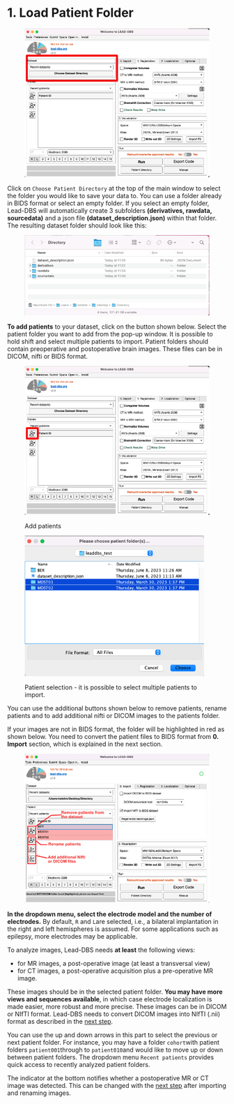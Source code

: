 # 1. Load Patient Folder

<figure><img src="../.gitbook/assets/directory.png" alt="" width="563"><figcaption></figcaption></figure>

Click on `Choose Patient Directory` at the top of the main window to select the folder you would like to save your data to. You can use a folder already in BIDS format or select an empty folder. If you select an empty folder, Lead-DBS will automatically create 3 subfolders **(derivatives, rawdata, sourcedata)** and a json file **(dataset\_description.json)** within that folder. The resulting dataset folder should look like this:

<figure><img src="../.gitbook/assets/Screen Shot 2023-06-08 at 11.34.26.png" alt=""><figcaption></figcaption></figure>

**To add patients** to your dataset, click on the button shown below. Select the patient folder you want to add from the pop-up window. It is possible to hold shift and select multiple patients to import. Patient folders should contain preoperative and postoperative brain images. These files can be in DICOM, nifti or BIDS format.&#x20;

<div data-full-width="false">

<figure><img src="../.gitbook/assets/addpatients.png" alt="" width="563"><figcaption><p>Add patients</p></figcaption></figure>

</div>



<figure><img src="../.gitbook/assets/selectpatients.png" alt="" width="412"><figcaption><p>Patient selection - it is possible to select multiple patients to import.</p></figcaption></figure>

You can use the additional buttons shown below to remove patients, rename patients and to add additional nifti or DICOM images to the patients folder.

If your images are not in BIDS format, the folder will be highlighted in red as shown below. You need to convert the patient files to BIDS format from **0. Import** section, which is explained in the next section.&#x20;

<figure><img src="../.gitbook/assets/add patients.png" alt=""><figcaption></figcaption></figure>

**In the dropdown menu, select the electrode model and the number of electrodes.** By default, `R` and `L`are selected, i.e., a bilateral implantation in the right and left hemispheres is assumed. For some applications such as epilepsy, more electrodes may be applicable.

To analyze images, Lead-DBS needs **at least** the following views:

* for MR images, a post-operative image (at least a transversal view)
* for CT images, a post-operative acquisition plus a pre-operative MR image.

These images should be in the selected patient folder. **You may have more views and sequences available**, in which case electrode localization is made easier, more robust and more precise. These images can be in DICOM or NIfTI format. Lead-DBS needs to convert DICOM images into NIfTI (.nii) format as described in the [next step](step2-image-import.md).

You can use the up and down arrows in this part to select the previous or next patient folder. For instance, you may have a folder `cohort`with patient folders `patient001`through to `patient010`and would like to move up or down between patient folders. The dropdown menu `Recent patients` provides quick access to recently analyzed patient folders.

The indicator at the bottom notifies whether a postoperative MR or CT image was detected. This can be changed with the [next step](step2-image-import.md) after importing and renaming images.
